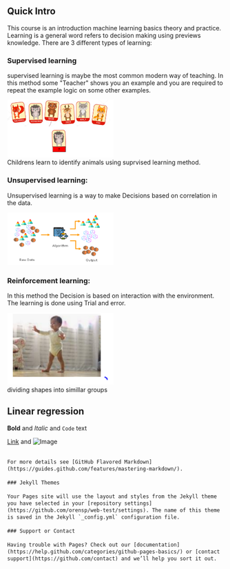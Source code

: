 ## Quick Intro

This course is an introduction machine learning basics theory and practice. Learning is a general word refers to decision making using previews knowledge. There are 3 different types of learning:

### Supervised learning
supervised learning is maybe the most common modern way of teaching. In this method some "Teacher" shows you an example
and you are required to repeat the example logic on some other examples.

<div class="fig figcenter fighighlight">
  <img src="/Lesson_0/image1.PNG" width="49%">
  <div class="figcaption">Childrens learn to identify animals using suprvised learning method.</div>
</div>

### Unsupervised learning:

Unsupervised learning is a way to make Decisions based on correlation in the data.

<div class="fig figcenter fighighlight">
  <img src="/Lesson_0/Image2.PNG" width="49%">
</div>


### Reinforcement learning:

In this method the Decision is based on interaction with the environment. The learning is done using Trial and error. 

<div class="fig figcenter fighighlight">
  <img src="/Lesson_0/Image3.PNG" width="49%">
  <div class="figcaption">dividing shapes into simillar groups</div>
</div>


## Linear regression 




**Bold** and _Italic_ and `Code` text

[Link](url) and ![Image](src)
```

For more details see [GitHub Flavored Markdown](https://guides.github.com/features/mastering-markdown/).

### Jekyll Themes

Your Pages site will use the layout and styles from the Jekyll theme you have selected in your [repository settings](https://github.com/orensp/web-test/settings). The name of this theme is saved in the Jekyll `_config.yml` configuration file.

### Support or Contact

Having trouble with Pages? Check out our [documentation](https://help.github.com/categories/github-pages-basics/) or [contact support](https://github.com/contact) and we’ll help you sort it out.
